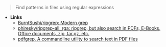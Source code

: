 > Find patterns in files using regular expressions
- **Links**
	- [BurntSushi/ripgrep: Modern grep](https://github.com/BurntSushi/ripgrep)
	- [phiresky/ripgrep-all: rga: ripgrep, but also search in PDFs, E-Books, Office documents, zip, tar.gz, etc.](https://github.com/phiresky/ripgrep-all)
	- [pdfgrep. A commandline utility to search text in PDF files](https://pdfgrep.org)